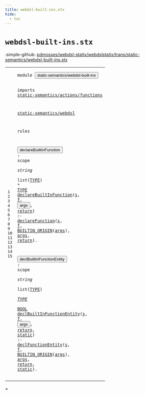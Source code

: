 ```yaml
---
title: webdsl-built-ins.stx
hide:
  - toc
---
```


# `webdsl-built-ins.stx`

:simple-github: [pdmosses/webdsl-statix/webdslstatix/trans/static-semantics/webdsl-built-ins.stx]

[pdmosses/webdsl-statix/webdslstatix/trans/static-semantics/webdsl-built-ins.stx]: https://github.com/pdmosses/webdsl-statix/blob/master/webdslstatix/trans/static-semantics/webdsl-built-ins.stx "The source file on GitHub"

<div class="stx"><table class="highlighttable"><tbody><tr><td class="linenos"><div class="linenodiv"><pre><span></span>1
2
3
4
5
6
7
8
9
10
11
12
13
14
15
</pre></div></td>
<td class="code"><pre><code><span class="keyword">module</span> <button class="modal-open" id="static-semantics/webdsl-built-ins_1_8" title="a definition with multiple references" data-urls="../webdsl-ac.stx/#static-semantics/webdsl-built-ins line 13_3; ../actions/built-ins.stx/#static-semantics/webdsl-built-ins line 5_3; ../entities/built-ins.stx/#static-semantics/webdsl-built-ins line 9_3; ../types/built-ins.stx/#static-semantics/webdsl-built-ins line 7_3"><span class="token sort_Id">static-semantics/webdsl-built-ins</span></button>

<span class="keyword">imports</span>
  <a href="../actions/functions.stx/#static-semantics/actions/functions_1_8" id="static-semantics/actions/functions_4_3" title="a reference to a single-file definition"><span class="token sort_Id">static-semantics/actions/functions</span></a>

  <a href="../webdsl.stx/#static-semantics/webdsl_1_8" id="static-semantics/webdsl_6_3" title="a reference to a single-file definition"><span class="token sort_Id">static-semantics/webdsl</span></a>

<span class="keyword">rules</span>

  <button class="modal-open" id="declareBuiltInFunction_10_3" title="a definition with multiple references" data-urls="#declareBuiltInFunction line 11_3; ../webdsl-ac.stx/#declareBuiltInFunction line 32_5, 33_5, 34_5; ../actions/built-ins.stx/#declareBuiltInFunction line 26_5, 27_5, 28_5, 29_5, 30_5, 31_5, 32_5, 33_5, 34_5, 35_5, 36_5, 37_5, 39_5, 40_5, 42_5, 44_5, 45_5, 46_5, 48_5, 50_5, 51_5, 52_5, 53_5, 55_5, 56_5, 57_5, 59_5, 60_5, 62_5, 63_5, 64_5, 65_5, 66_5, 67_5, 69_5; ../entities/built-ins.stx/#declareBuiltInFunction line 26_5, 27_5, 28_5"><span class="token sort_Id">declareBuiltInFunction</span></button> <span class="operator">:</span> <span class="cons_ScopeSort"><span class="keyword">scope</span></span> <span class="operator">*</span> <span class="cons_StringSort"><span class="keyword">string</span></span> <span class="operator">*</span> <span class="keyword">list</span><span class="operator">(</span><span class="cons_SimpleSort"><a href="../webdsl.stx/#TYPE_29_5" id="TYPE_10_50" title="a reference to a single-file definition"><span class="token sort_Id">TYPE</span></a></span><span class="operator">)</span> <span class="operator">*</span> <span class="cons_SimpleSort"><a href="../webdsl.stx/#TYPE_29_5" id="TYPE_10_58" title="a reference to a single-file definition"><span class="token sort_Id">TYPE</span></a></span>
  <a href="#declareBuiltInFunction_10_3" id="declareBuiltInFunction_11_3" title="a reference to a single-file definition"><span class="token sort_Id">declareBuiltInFunction</span></a><span class="operator">(</span><span class="cons_Var"><a href="#s_11_65" id="s_11_26" title="a definition with a single reference"><span class="token sort_Id">s</span></a></span><span class="operator">,</span> <span class="cons_Var"><a href="#f_11_68" id="f_11_29" title="a definition with a single reference"><span class="token sort_Id">f</span></a></span><span class="operator">,</span> <span class="cons_Var"><button class="modal-open" id="args_11_32" title="a definition with multiple references" data-urls="#args line 11_86, 11_93"><span class="token sort_Id">args</span></button></span><span class="operator">,</span> <span class="cons_Var"><a href="#return_11_99" id="return_11_38" title="a definition with a single reference"><span class="token sort_Id">return</span></a></span><span class="operator">)</span> <span class="operator">:-</span> <a href="../webdsl.stx/#declareFunction_217_3" id="declareFunction_11_49" title="a reference to a single-file definition"><span class="token sort_Id">declareFunction</span></a><span class="operator">(</span><span class="cons_Var"><a href="#s_11_26" id="s_11_65" title="a reference to a single-file definition"><span class="token sort_Id">s</span></a></span><span class="operator">,</span> <span class="cons_Var"><a href="#f_11_29" id="f_11_68" title="a reference to a single-file definition"><span class="token sort_Id">f</span></a></span><span class="operator">,</span> <span class="cons_Op"><a href="../webdsl.stx/#BUILTIN_ORIGIN_39_5" id="BUILTIN_ORIGIN_11_71" title="a reference to a single-file definition"><span class="token sort_Id">BUILTIN_ORIGIN</span></a><span class="operator">(</span><span class="cons_Var"><a href="#args_11_32" id="args_11_86" title="a reference to a single-file definition"><span class="token sort_Id">args</span></a></span><span class="operator">)</span></span><span class="operator">,</span> <span class="cons_Var"><a href="#args_11_32" id="args_11_93" title="a reference to a single-file definition"><span class="token sort_Id">args</span></a></span><span class="operator">,</span> <span class="cons_Var"><a href="#return_11_38" id="return_11_99" title="a reference to a single-file definition"><span class="token sort_Id">return</span></a></span><span class="operator">).</span>

  <button class="modal-open" id="declBuiltInFunctionEntity_13_3" title="a definition with multiple references" data-urls="#declBuiltInFunctionEntity line 14_3; ../types/built-ins.stx/#declBuiltInFunctionEntity line 122_5, 125_5, 126_5, 127_5, 128_5, 132_5, 133_5, 134_5, 135_5, 136_5, 139_5, 140_5, 141_5, 142_5, 143_5"><span class="token sort_Id">declBuiltInFunctionEntity</span></button> <span class="operator">:</span> <span class="cons_ScopeSort"><span class="keyword">scope</span></span> <span class="operator">*</span> <span class="cons_StringSort"><span class="keyword">string</span></span> <span class="operator">*</span> <span class="keyword">list</span><span class="operator">(</span><span class="cons_SimpleSort"><a href="../webdsl.stx/#TYPE_29_5" id="TYPE_13_53" title="a reference to a single-file definition"><span class="token sort_Id">TYPE</span></a></span><span class="operator">)</span> <span class="operator">*</span> <span class="cons_SimpleSort"><a href="../webdsl.stx/#TYPE_29_5" id="TYPE_13_61" title="a reference to a single-file definition"><span class="token sort_Id">TYPE</span></a></span> <span class="operator">*</span> <span class="cons_SimpleSort"><a href="../webdsl.stx/#BOOL_30_5" id="BOOL_13_68" title="a reference to a single-file definition"><span class="token sort_Id">BOOL</span></a></span>
  <a href="#declBuiltInFunctionEntity_13_3" id="declBuiltInFunctionEntity_14_3" title="a reference to a single-file definition"><span class="token sort_Id">declBuiltInFunctionEntity</span></a><span class="operator">(</span><span class="cons_Var"><a href="#s_15_24" id="s_14_29" title="a definition with a single reference"><span class="token sort_Id">s</span></a></span><span class="operator">,</span> <span class="cons_Var"><a href="#f_15_27" id="f_14_32" title="a definition with a single reference"><span class="token sort_Id">f</span></a></span><span class="operator">,</span> <span class="cons_Var"><button class="modal-open" id="args_14_35" title="a definition with multiple references" data-urls="#args line 15_45, 15_52"><span class="token sort_Id">args</span></button></span><span class="operator">,</span> <span class="cons_Var"><a href="#return_15_58" id="return_14_41" title="a definition with a single reference"><span class="token sort_Id">return</span></a></span><span class="operator">,</span> <span class="cons_Var"><a href="#static_15_66" id="static_14_49" title="a definition with a single reference"><span class="token sort_Id">static</span></a></span><span class="operator">)</span> <span class="operator">:-</span>
    <a href="../actions/functions.stx/#declFunctionEntity_133_3" id="declFunctionEntity_15_5" title="a reference to a single-file definition"><span class="token sort_Id">declFunctionEntity</span></a><span class="operator">(</span><span class="cons_Var"><a href="#s_14_29" id="s_15_24" title="a reference to a single-file definition"><span class="token sort_Id">s</span></a></span><span class="operator">,</span> <span class="cons_Var"><a href="#f_14_32" id="f_15_27" title="a reference to a single-file definition"><span class="token sort_Id">f</span></a></span><span class="operator">,</span> <span class="cons_Op"><a href="../webdsl.stx/#BUILTIN_ORIGIN_39_5" id="BUILTIN_ORIGIN_15_30" title="a reference to a single-file definition"><span class="token sort_Id">BUILTIN_ORIGIN</span></a><span class="operator">(</span><span class="cons_Var"><a href="#args_14_35" id="args_15_45" title="a reference to a single-file definition"><span class="token sort_Id">args</span></a></span><span class="operator">)</span></span><span class="operator">,</span> <span class="cons_Var"><a href="#args_14_35" id="args_15_52" title="a reference to a single-file definition"><span class="token sort_Id">args</span></a></span><span class="operator">,</span> <span class="cons_Var"><a href="#return_14_41" id="return_15_58" title="a reference to a single-file definition"><span class="token sort_Id">return</span></a></span><span class="operator">,</span> <span class="cons_Var"><a href="#static_14_49" id="static_15_66" title="a reference to a single-file definition"><span class="token sort_Id">static</span></a></span><span class="operator">).</span>
</code></pre></td></tr></tbody></table></div>

<div id="modal">
  <div id="modal-content">
    <span id="modal-close">&times;</span>
    <h2 id="modal-h2"></h2>
    <p  id="modal-p"></p>
    <ul id="modal-ul"></ul>
  </div>
</div>
